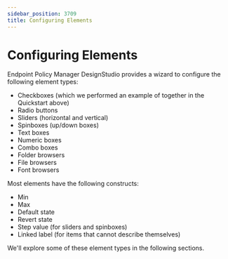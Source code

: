 ```yaml
---
sidebar_position: 3709
title: Configuring Elements
---
```


# Configuring Elements

Endpoint Policy Manager DesignStudio provides a wizard to configure the following element types:

* Checkboxes (which we performed an example of together in the Quickstart above)
* Radio buttons
* Sliders (horizontal and vertical)
* Spinboxes (up/down boxes)
* Text boxes
* Numeric boxes
* Combo boxes
* Folder browsers
* File browsers
* Font browsers

Most elements have the following constructs:

* Min
* Max
* Default state
* Revert state
* Step value (for sliders and spinboxes)
* Linked label (for items that cannot describe themselves)

We'll explore some of these element types in the following sections.